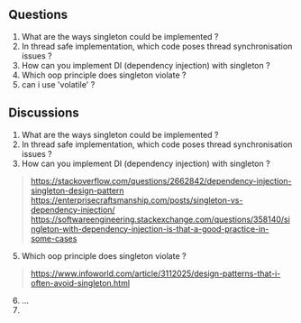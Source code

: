 ## Questions     
1. What are the ways singleton could be implemented ?  
2. In thread safe implementation, which code poses thread synchronisation issues ?  
3. How can you implement DI (dependency injection) with singleton ?  
4. Which oop principle does singleton violate ?  
5. can i use 'volatile' ?  


## Discussions  
1. What are the ways singleton could be implemented ?  
2. In thread safe implementation, which code poses thread synchronisation issues ?
3. How can you implement DI (dependency injection) with singleton ?
 > https://stackoverflow.com/questions/2662842/dependency-injection-singleton-design-pattern
 > https://enterprisecraftsmanship.com/posts/singleton-vs-dependency-injection/  
 > https://softwareengineering.stackexchange.com/questions/358140/singleton-with-dependency-injection-is-that-a-good-practice-in-some-cases  
5. Which oop principle does singleton violate ?
> https://www.infoworld.com/article/3112025/design-patterns-that-i-often-avoid-singleton.html
6. ...
7. 
